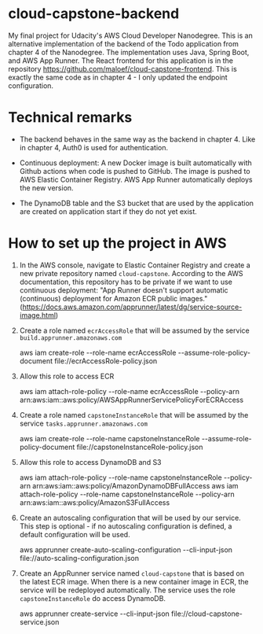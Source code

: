 # cloud-capstone-backend
My final project for Udacity's AWS Cloud Developer Nanodegree. This is an alternative implementation of the backend of the Todo application from chapter 4 of the Nanodegree. The implementation uses Java, Spring Boot, and AWS App Runner. The React frontend for this application is in the repository https://github.com/maloef/cloud-capstone-frontend. This is exactly the same code as in chapter 4 - I only updated the endpoint configuration.

# Technical remarks
* The backend behaves in the same way as the backend in chapter 4. Like in chapter 4, Auth0 is used for authentication.

* Continuous deployment: A new Docker image is built automatically with Github actions when code is pushed to GitHub. The image is pushed to AWS Elastic Container Registry. AWS App Runner automatically deploys the new version.

* The DynamoDB table and the S3 bucket that are used by the application are created on application start if they do not yet exist.

# How to set up the project in AWS
1. In the AWS console, navigate to Elastic Container Registry and create a new private repository named `cloud-capstone`. According to the AWS documentation, this repository has to be private if we want to use continuous deployment:
   "App Runner doesn't support automatic (continuous) deployment for Amazon ECR public images." (https://docs.aws.amazon.com/apprunner/latest/dg/service-source-image.html)

2. Create a role named `ecrAccessRole` that will be assumed by the service `build.apprunner.amazonaws.com`


    aws iam create-role --role-name ecrAccessRole --assume-role-policy-document file://ecrAccessRole-policy.json

3. Allow this role to access ECR


    aws iam attach-role-policy --role-name ecrAccessRole --policy-arn arn:aws:iam::aws:policy/AWSAppRunnerServicePolicyForECRAccess

4. Create a role named `capstoneInstanceRole` that will be assumed by the service `tasks.apprunner.amazonaws.com`


    aws iam create-role --role-name capstoneInstanceRole --assume-role-policy-document file://capstoneInstanceRole-policy.json

5. Allow this role to access DynamoDB and S3


    aws iam attach-role-policy --role-name capstoneInstanceRole --policy-arn arn:aws:iam::aws:policy/AmazonDynamoDBFullAccess
    aws iam attach-role-policy --role-name capstoneInstanceRole --policy-arn arn:aws:iam::aws:policy/AmazonS3FullAccess

6. Create an autoscaling configuration that will be used by our service. This step is optional - if no autoscaling configuration is defined, a default configuration will be used.


    aws apprunner create-auto-scaling-configuration --cli-input-json file://auto-scaling-configuration.json

7. Create an AppRunner service named `cloud-capstone` that is based on the latest ECR image. When there is a new container image in ECR, the service will be redeployed automatically. The service uses the role `capstoneInstanceRole` do access DynamoDB.


    aws apprunner create-service --cli-input-json file://cloud-capstone-service.json
